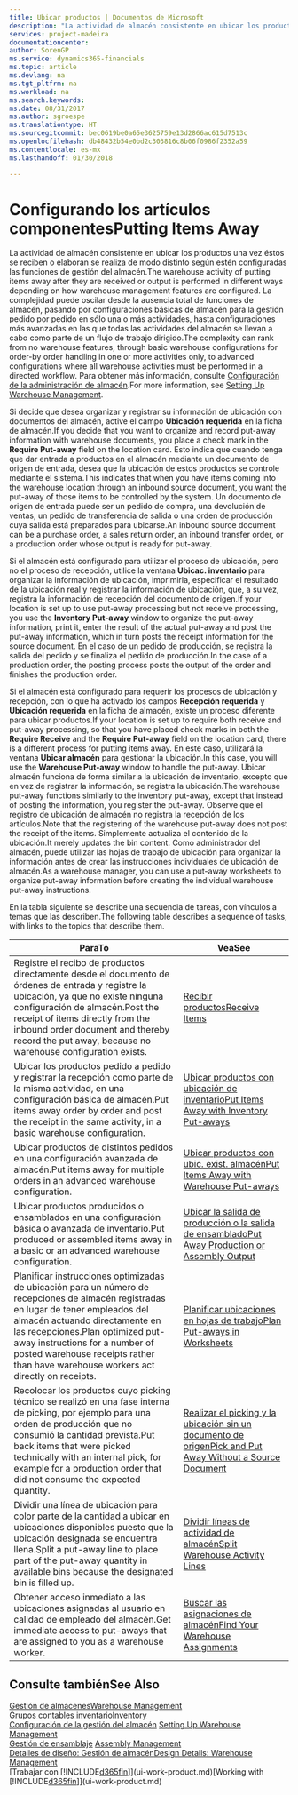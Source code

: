 ```yaml
---
title: Ubicar productos | Documentos de Microsoft
description: "La actividad de almacén consistente en ubicar los productos una vez éstos se reciben o elaboran se realiza de modo distinto según estén configuradas las funciones de gestión del almacén."
services: project-madeira
documentationcenter: 
author: SorenGP
ms.service: dynamics365-financials
ms.topic: article
ms.devlang: na
ms.tgt_pltfrm: na
ms.workload: na
ms.search.keywords: 
ms.date: 08/31/2017
ms.author: sgroespe
ms.translationtype: HT
ms.sourcegitcommit: bec0619be0a65e3625759e13d2866ac615d7513c
ms.openlocfilehash: db48432b54e0bd2c303816c8b06f0986f2352a59
ms.contentlocale: es-mx
ms.lasthandoff: 01/30/2018

---
```

# <a name="putting-items-away"></a><span data-ttu-id="5c4df-103">Configurando los artículos componentes</span><span class="sxs-lookup"><span data-stu-id="5c4df-103">Putting Items Away</span></span>
<span data-ttu-id="5c4df-104">La actividad de almacén consistente en ubicar los productos una vez éstos se reciben o elaboran se realiza de modo distinto según estén configuradas las funciones de gestión del almacén.</span><span class="sxs-lookup"><span data-stu-id="5c4df-104">The warehouse activity of putting items away after they are received or output is performed in different ways depending on how warehouse management features are configured.</span></span> <span data-ttu-id="5c4df-105">La complejidad puede oscilar desde la ausencia total de funciones de almacén, pasando por configuraciones básicas de almacén para la gestión pedido por pedido en sólo una o más actividades, hasta configuraciones más avanzadas en las que todas las actividades del almacén se llevan a cabo como parte de un flujo de trabajo dirigido.</span><span class="sxs-lookup"><span data-stu-id="5c4df-105">The complexity can rank from no warehouse features, through basic warehouse configurations for order-by order handling in one or more activities only, to advanced configurations where all warehouse activities must be performed in a directed workflow.</span></span> <span data-ttu-id="5c4df-106">Para obtener más información, consulte [Configuración de la administración de almacén](warehouse-setup-warehouse.md).</span><span class="sxs-lookup"><span data-stu-id="5c4df-106">For more information, see [Setting Up Warehouse Management](warehouse-setup-warehouse.md).</span></span>

<span data-ttu-id="5c4df-107">Si decide que desea organizar y registrar su información de ubicación con documentos del almacén, active el campo **Ubicación requerida** en la ficha de almacén.</span><span class="sxs-lookup"><span data-stu-id="5c4df-107">If you decide that you want to organize and record put-away information with warehouse documents, you place a check mark in the **Require Put-away** field on the location card.</span></span> <span data-ttu-id="5c4df-108">Esto indica que cuando tenga que dar entrada a productos en el almacén mediante un documento de origen de entrada, desea que la ubicación de estos productos se controle mediante el sistema.</span><span class="sxs-lookup"><span data-stu-id="5c4df-108">This indicates that when you have items coming into the warehouse location through an inbound source document, you want the put-away of those items to be controlled by the system.</span></span> <span data-ttu-id="5c4df-109">Un documento de origen de entrada puede ser un pedido de compra, una devolución de ventas, un pedido de transferencia de salida o una orden de producción cuya salida está preparados para ubicarse.</span><span class="sxs-lookup"><span data-stu-id="5c4df-109">An inbound source document can be a purchase order, a sales return order, an inbound transfer order, or a production order whose output is ready for put-away.</span></span>  

<span data-ttu-id="5c4df-110">Si el almacén está configurado para utilizar el proceso de ubicación, pero no el proceso de recepción, utilice la ventana **Ubicac. inventario** para organizar la información de ubicación, imprimirla, especificar el resultado de la ubicación real y registrar la información de ubicación, que, a su vez, registra la información de recepción del documento de origen.</span><span class="sxs-lookup"><span data-stu-id="5c4df-110">If your location is set up to use put-away processing but not receive processing, you use the **Inventory Put-away** window to organize the put-away information, print it, enter the result of the actual put-away and post the put-away information, which in turn posts the receipt information for the source document.</span></span> <span data-ttu-id="5c4df-111">En el caso de un pedido de producción, se registra la salida del pedido y se finaliza el pedido de producción.</span><span class="sxs-lookup"><span data-stu-id="5c4df-111">In the case of a production order, the posting process posts the output of the order and finishes the production order.</span></span>

<span data-ttu-id="5c4df-112">Si el almacén está configurado para requerir los procesos de ubicación y recepción, con lo que ha activado los campos **Recepción requerida** y **Ubicación requerida** en la ficha de almacén, existe un proceso diferente para ubicar productos.</span><span class="sxs-lookup"><span data-stu-id="5c4df-112">If your location is set up to require both receive and put-away processing, so that you have placed check marks in both the **Require Receive** and the **Require Put-away** field on the location card, there is a different process for putting items away.</span></span> <span data-ttu-id="5c4df-113">En este caso, utilizará la ventana **Ubicar almacén** para gestionar la ubicación.</span><span class="sxs-lookup"><span data-stu-id="5c4df-113">In this case, you will use the **Warehouse Put-away** window to handle the put-away.</span></span> <span data-ttu-id="5c4df-114">Ubicar almacén funciona de forma similar a la ubicación de inventario, excepto que en vez de registrar la información, se registra la ubicación.</span><span class="sxs-lookup"><span data-stu-id="5c4df-114">The warehouse put-away functions similarly to the inventory put-away, except that instead of posting the information, you register the put-away.</span></span> <span data-ttu-id="5c4df-115">Observe que el registro de ubicación de almacén no registra la recepción de los artículos.</span><span class="sxs-lookup"><span data-stu-id="5c4df-115">Note that the registering of the warehouse put-away does not post the receipt of the items.</span></span> <span data-ttu-id="5c4df-116">Simplemente actualiza el contenido de la ubicación.</span><span class="sxs-lookup"><span data-stu-id="5c4df-116">It merely updates the bin content.</span></span> <span data-ttu-id="5c4df-117">Como administrador del almacén, puede utilizar las hojas de trabajo de ubicación para organizar la información antes de crear las instrucciones individuales de ubicación de almacén.</span><span class="sxs-lookup"><span data-stu-id="5c4df-117">As a warehouse manager, you can use a put-away worksheets to organize put-away information before creating the individual warehouse put-away instructions.</span></span>

<span data-ttu-id="5c4df-118">En la tabla siguiente se describe una secuencia de tareas, con vínculos a temas que las describen.</span><span class="sxs-lookup"><span data-stu-id="5c4df-118">The following table describes a sequence of tasks, with links to the topics that describe them.</span></span>   

|<span data-ttu-id="5c4df-119">**Para**</span><span class="sxs-lookup"><span data-stu-id="5c4df-119">**To**</span></span>|<span data-ttu-id="5c4df-120">**Vea**</span><span class="sxs-lookup"><span data-stu-id="5c4df-120">**See**</span></span>|  
|------------|-------------|  
|<span data-ttu-id="5c4df-121">Registre el recibo de productos directamente desde el documento de órdenes de entrada y registre la ubicación, ya que no existe ninguna configuración de almacén.</span><span class="sxs-lookup"><span data-stu-id="5c4df-121">Post the receipt of items directly from the inbound order document and thereby record the put away, because no warehouse configuration exists.</span></span>|[<span data-ttu-id="5c4df-122">Recibir productos</span><span class="sxs-lookup"><span data-stu-id="5c4df-122">Receive Items</span></span>](warehouse-how-receive-items.md)|  
|<span data-ttu-id="5c4df-123">Ubicar los productos pedido a pedido y registrar la recepción como parte de la misma actividad, en una configuración básica de almacén.</span><span class="sxs-lookup"><span data-stu-id="5c4df-123">Put items away order by order and post the receipt in the same activity, in a basic warehouse configuration.</span></span>|[<span data-ttu-id="5c4df-124">Ubicar productos con ubicación de inventario</span><span class="sxs-lookup"><span data-stu-id="5c4df-124">Put Items Away with Inventory Put-aways</span></span>](warehouse-how-to-put-items-away-with-inventory-put-aways.md)|  
|<span data-ttu-id="5c4df-125">Ubicar productos de distintos pedidos en una configuración avanzada de almacén.</span><span class="sxs-lookup"><span data-stu-id="5c4df-125">Put items away for multiple orders in an advanced warehouse configuration.</span></span>|[<span data-ttu-id="5c4df-126">Ubicar productos con ubic. exist. almacén</span><span class="sxs-lookup"><span data-stu-id="5c4df-126">Put Items Away with Warehouse Put-aways</span></span>](warehouse-how-to-put-items-away-with-warehouse-put-aways.md)|  
|<span data-ttu-id="5c4df-127">Ubicar productos producidos o ensamblados en una configuración básica o avanzada de inventario.</span><span class="sxs-lookup"><span data-stu-id="5c4df-127">Put produced or assembled items away in a basic or an advanced warehouse configuration.</span></span>|[<span data-ttu-id="5c4df-128">Ubicar la salida de producción o la salida de ensamblado</span><span class="sxs-lookup"><span data-stu-id="5c4df-128">Put Away Production or Assembly Output</span></span>](warehouse-how-to-put-away-production-output.md)|
|<span data-ttu-id="5c4df-129">Planificar instrucciones optimizadas de ubicación para un número de recepciones de almacén registradas en lugar de tener empleados del almacén actuando directamente en las recepciones.</span><span class="sxs-lookup"><span data-stu-id="5c4df-129">Plan optimized put-away instructions for a number of posted warehouse receipts rather than have warehouse workers act directly on receipts.</span></span>|[<span data-ttu-id="5c4df-130">Planificar ubicaciones en hojas de trabajo</span><span class="sxs-lookup"><span data-stu-id="5c4df-130">Plan Put-aways in Worksheets</span></span>](warehouse-how-to-plan-put-aways-in-worksheets.md)|  
|<span data-ttu-id="5c4df-131">Recolocar los productos cuyo picking técnico se realizó en una fase interna de picking, por ejemplo para una orden de producción que no consumió la cantidad prevista.</span><span class="sxs-lookup"><span data-stu-id="5c4df-131">Put back items that were picked technically with an internal pick, for example for a production order that did not consume the expected quantity.</span></span>|[<span data-ttu-id="5c4df-132">Realizar el picking y la ubicación sin un documento de origen</span><span class="sxs-lookup"><span data-stu-id="5c4df-132">Pick and Put Away Without a Source Document</span></span>](warehouse-how-to-create-put-aways-from-internal-put-aways.md)|
|<span data-ttu-id="5c4df-133">Dividir una línea de ubicación para color parte de la cantidad a ubicar en ubicaciones disponibles puesto que la ubicación designada se encuentra llena.</span><span class="sxs-lookup"><span data-stu-id="5c4df-133">Split a put-away line to place part of the put-away quantity in available bins because the designated bin is filled up.</span></span>|[<span data-ttu-id="5c4df-134">Dividir líneas de actividad de almacén</span><span class="sxs-lookup"><span data-stu-id="5c4df-134">Split Warehouse Activity Lines</span></span>](warehouse-how-to-split-warehouse-activity-lines.md)|
|<span data-ttu-id="5c4df-135">Obtener acceso inmediato a las ubicaciones asignadas al usuario en calidad de empleado del almacén.</span><span class="sxs-lookup"><span data-stu-id="5c4df-135">Get immediate access to put-aways that are assigned to you as a warehouse worker.</span></span>|[<span data-ttu-id="5c4df-136">Buscar las asignaciones de almacén</span><span class="sxs-lookup"><span data-stu-id="5c4df-136">Find Your Warehouse Assignments</span></span>](warehouse-how-to-find-your-warehouse-assignments.md)|    

## <a name="see-also"></a><span data-ttu-id="5c4df-137">Consulte también</span><span class="sxs-lookup"><span data-stu-id="5c4df-137">See Also</span></span>  
[<span data-ttu-id="5c4df-138">Gestión de almacenes</span><span class="sxs-lookup"><span data-stu-id="5c4df-138">Warehouse Management</span></span>](warehouse-manage-warehouse.md)  
[<span data-ttu-id="5c4df-139">Grupos contables inventario</span><span class="sxs-lookup"><span data-stu-id="5c4df-139">Inventory</span></span>](inventory-manage-inventory.md)  
<span data-ttu-id="5c4df-140">[Configuración de la gestión del almacén](warehouse-setup-warehouse.md)   </span><span class="sxs-lookup"><span data-stu-id="5c4df-140">[Setting Up Warehouse Management](warehouse-setup-warehouse.md)   </span></span>  
<span data-ttu-id="5c4df-141">[Gestión de ensamblaje](assembly-assemble-items.md)  </span><span class="sxs-lookup"><span data-stu-id="5c4df-141">[Assembly Management](assembly-assemble-items.md)  </span></span>  
[<span data-ttu-id="5c4df-142">Detalles de diseño: Gestión de almacén</span><span class="sxs-lookup"><span data-stu-id="5c4df-142">Design Details: Warehouse Management</span></span>](design-details-warehouse-management.md)  
<span data-ttu-id="5c4df-143">[Trabajar con [!INCLUDE[d365fin](includes/d365fin_md.md)]](ui-work-product.md)</span><span class="sxs-lookup"><span data-stu-id="5c4df-143">[Working with [!INCLUDE[d365fin](includes/d365fin_md.md)]](ui-work-product.md)</span></span>  

